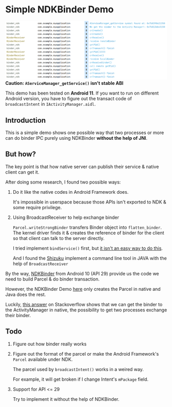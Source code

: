 # Simple NDKBinder Demo
![](result.png)
**Caution: `AServiceManager_getService()` isn't stable ABI**

This demo has been tested on **Android 11**. If you want to run on different Android version, you have to figure out the transact code of `broadcastIntent` in `IActivityManager.aidl`.

## Introduction
This is a simple demo shows one possible way that two processes or more can do binder IPC purely using NDKBinder **without the help of JNI**.

## But how?
The key point is that how native server can publish their service & native client can get it.

After doing some research, I found two possible ways:
1. Do it like the native codes in Android Framework does.
    
    It's impossible in userspace because those APIs isn't exported to NDK & some require privilege.

2. Using BroadcastReceiver to help exchange binder

    `Parcel.writeStrongBinder` transfers Binder object into `flatten_binder`. The kernel driver finds it & creates the reference of binder for the client so that client can talk to the server directly.

    I tried implement `bindService()` first, but [it isn't an easy way to do this](https://github.com/RikkaApps/Shizuku/issues/104).

    And I found the [Shizuku](https://github.com/RikkaApps/Shizuku/blob/master/shell/src/main/java/rikka/shizuku/shell/ShizukuShellLoader.java) implement a command line tool in JAVA with the help of `BroadcastReceiver`

By the way, [NDKBinder](https://developer.android.com/ndk/reference/group/ndk-binder) from Android 10 (API 29) provide us the code we need to build Parcel & do binder transaction.

However, the NDKBinder Demo [here](https://github.com/lakinduboteju/AndroidNdkBinderExamples) only creates the Parcel in native and Java does the rest.

Luckily, [this answer](https://stackoverflow.com/questions/62202556/a-simple-way-to-build-with-the-android-ndk) on Stackoverflow shows that we can get the binder to the ActivityManager in native, the possibility to get two processes exchange their binder.

## Todo
1. Figure out how binder really works

2. Figure out the format of the parcel or make the Android Framework's `Parcel` available under NDK.
   
   The parcel used by `broadcastIntent()` works in a weired way.

   For example, it will get broken if I change Intent's `mPackage` field.

3. Support for API <= 29

   Try to implement it without the help of NDKBinder.
